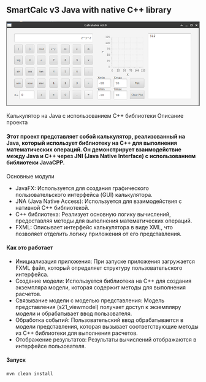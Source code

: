 ## SmartCalc v3 Java with native C++ library
![img.png](img.png)

Калькулятор на Java с использованием C++ библиотеки
Описание проекта

#### Этот проект представляет собой калькулятор, реализованный на Java, который использует библиотеку на C++ для выполнения математических операций. Он демонстрирует взаимодействие между Java и C++ через JNI (Java Native Interface) с использованием библиотеки JavaCPP.
Основные модули

- JavaFX: Используется для создания графического пользовательского интерфейса (GUI) калькулятора.
- JNA (Java Native Access): Используется для взаимодействия с нативной C++ библиотекой.
- C++ библиотека: Реализует основную логику вычислений, предоставляя методы для выполнения математических операций.
- FXML: Описывает интерфейс калькулятора в виде XML, что позволяет отделить логику приложения от его представления.

#### Как это работает

- Инициализация приложения: При запуске приложения загружается FXML файл, который определяет структуру пользовательского интерфейса.
- Создание модели: Используется библиотека на C++ для создания экземпляра модели, которая содержит методы для выполнения расчетов.
- Связывание модели с моделью представления: Модель представления (s21_viewmodel) получает доступ к экземпляру модели и обрабатывает ввод пользователя.
- Обработка событий: Пользовательский ввод обрабатывается в модели представления, которая вызывает соответствующие методы из C++ библиотеки для выполнения расчетов.
- Отображение результатов: Результаты вычислений отображаются в интерфейсе пользователя.

#### Запуск

```bash
mvn clean install
```